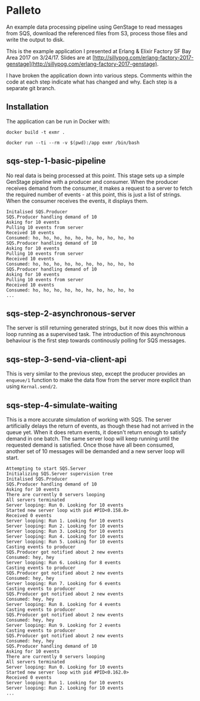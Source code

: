 # Palleto

An example data processing pipeline using GenStage to read messages from SQS, download the referenced files from S3, process those files and write the output to disk.

This is the example application I presented at Erlang & Elixir Factory SF Bay Area 2017 on 3/24/17. Slides are at [http://sillypog.com/erlang-factory-2017-genstage](http://sillypog.com/erlang-factory-2017-genstage).

I have broken the application down into various steps. Comments within the code at each step indicate what has changed and why. Each step is a separate git branch.

## Installation
The application can be run in Docker with:
```
docker build -t exmr .
```
```
docker run --ti --rm -v $(pwd):/app exmr /bin/bash
```

## sqs-step-1-basic-pipeline
No real data is being processed at this point. This stage sets up a simple GenStage pipeline with a producer and consumer. When the producer receives demand from the consumer, it makes a request to a server to fetch the required number of events - at this point, this is just a list of strings. When the consumer receives the events, it displays them.

```
Initalised SQS.Producer
SQS.Producer handling demand of 10
Asking for 10 events
Pulling 10 events from server
Received 10 events
Consumed: ho, ho, ho, ho, ho, ho, ho, ho, ho, ho
SQS.Producer handling demand of 10
Asking for 10 events
Pulling 10 events from server
Received 10 events
Consumed: ho, ho, ho, ho, ho, ho, ho, ho, ho, ho
SQS.Producer handling demand of 10
Asking for 10 events
Pulling 10 events from server
Received 10 events
Consumed: ho, ho, ho, ho, ho, ho, ho, ho, ho, ho
...
```

## sqs-step-2-asynchronous-server
The server is still returning generated strings, but it now does this within a loop running as a supervised task. The introduction of this asynchronous behaviour is the first step towards continously polling for SQS messages.

## sqs-step-3-send-via-client-api
This is very similar to the previous step, except the producer provides an `enqueue/1` function to make the data flow from the server more explicit than using `Kernal.send/2`.

## sqs-step-4-simulate-waiting
This is a more accurate simulation of working with SQS. The server artificially delays the return of events, as though these had not arrived in the queue yet. When it does return events, it doesn't return enough to satisfy demand in one batch. The same server loop will keep running until the requested demand is satisfied. Once those have all been consumed, another set of 10 messages will be demanded and a new server loop will start.
```
Attempting to start SQS.Server
Initializing SQS.Server supervision tree
Initalised SQS.Producer
SQS.Producer handling demand of 10
Asking for 10 events
There are currently 0 servers looping
All servers terminated
Server looping: Run 0. Looking for 10 events
Started new server loop with pid #PID<0.158.0>
Received 0 events
Server looping: Run 1. Looking for 10 events
Server looping: Run 2. Looking for 10 events
Server looping: Run 3. Looking for 10 events
Server looping: Run 4. Looking for 10 events
Server looping: Run 5. Looking for 10 events
Casting events to producer
SQS.Producer got notified about 2 new events
Consumed: hey, hey
Server looping: Run 6. Looking for 8 events
Casting events to producer
SQS.Producer got notified about 2 new events
Consumed: hey, hey
Server looping: Run 7. Looking for 6 events
Casting events to producer
SQS.Producer got notified about 2 new events
Consumed: hey, hey
Server looping: Run 8. Looking for 4 events
Casting events to producer
SQS.Producer got notified about 2 new events
Consumed: hey, hey
Server looping: Run 9. Looking for 2 events
Casting events to producer
SQS.Producer got notified about 2 new events
Consumed: hey, hey
SQS.Producer handling demand of 10
Asking for 10 events
There are currently 0 servers looping
All servers terminated
Server looping: Run 0. Looking for 10 events
Started new server loop with pid #PID<0.162.0>
Received 0 events
Server looping: Run 1. Looking for 10 events
Server looping: Run 2. Looking for 10 events
...
```
